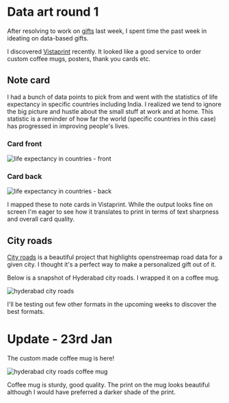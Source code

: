 # Data art round 1

After resolving to work on [gifts](https://bkamapantula.github.io/2020/01/15/gifts.html) last week, I spent time the past week in ideating on data-based gifts.

I discovered [Vistaprint](https://www.vistaprint.in/) recently. It looked like a good service to order custom coffee mugs, posters, thank you cards etc.

## Note card

I had a bunch of data points to pick from and went with the statistics of life expectancy in specific countries including India. I realized we tend to ignore the big picture and hustle about the small stuff at work and at home.
This statistic is a reminder of how far the world (specific countries in this case) has progressed in improving people's lives.

### Card front
![life expectancy in countries - front](../../../../images/card-front-life-expectancy.png)

### Card back
![life expectancy in countries - back](../../../../images/card-back-life-expectancy.png)

I mapped these to note cards in Vistaprint. While the output looks fine on screen I'm eager to see how it translates to print in terms of text sharpness and overall card quality.

## City roads

[City roads](https://anvaka.github.io/city-roads/) is a beautiful project that highlights openstreemap road data for a given city. I thought it's a perfect way to make a personalized gift out of it.

Below is a snapshot of Hyderabad city roads. I wrapped it on a coffee mug.

![hyderabad city roads](../../../../images/city-roads-hyderabad.png)

I'll be testing out few other formats in the upcoming weeks to discover the best formats.

# Update - 23rd Jan

The custom made coffee mug is here!

![hyderabad city roads coffee mug](../../../../images/city-roads-hyderabad-mug.jpg)

Coffee mug is sturdy, good quality. The print on the mug looks beautiful although I would have preferred a darker shade of the print.
